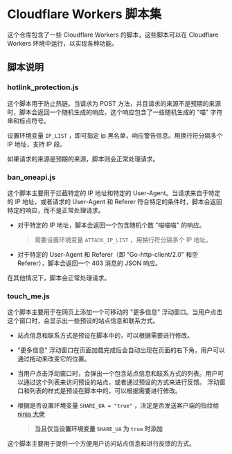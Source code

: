 # Cloudflare Workers 脚本集

这个仓库包含了一些 Cloudflare Workers 的脚本，这些脚本可以在 Cloudflare Workers 环境中运行，以实现各种功能。

## 脚本说明

### hotlink_protection.js

这个脚本用于防止热链。当请求为 POST 方法，并且请求的来源不是预期的来源时，脚本会返回一个随机生成的响应，这个响应包含了一些随机生成的 "喵" 字符串和标点符号。

设置环境变量 `IP_LIST` ，即可指定 ip 黑名单，响应警告信息。用换行符分隔多个 IP 地址，支持 IP 段。

如果请求的来源是预期的来源，脚本则会正常处理请求。

### ban_oneapi.js

这个脚本主要用于拦截特定的 IP 地址和特定的 User-Agent。当请求来自于特定的 IP 地址，或者请求的 User-Agent 和 Referer 符合特定的条件时，脚本会返回特定的响应，而不是正常处理请求。

- 对于特定的 IP 地址，脚本会返回一个包含随机个数 "喵喵喵" 的响应。

    > 需要设置环境变量 `ATTACK_IP_LIST` ，用换行符分隔多个 IP 地址。

- 对于特定的 User-Agent 和 Referer（即 "Go-http-client/2.0" 和空 Referer），脚本会返回一个 403 消息的 JSON 响应。

在其他情况下，脚本会正常处理请求。

### touch_me.js

这个脚本主要用于在网页上添加一个可移动的 "更多信息" 浮动窗口。当用户点击这个窗口时，会显示出一些预设的站点信息和联系方式。

- 站点信息和联系方式是预设在脚本中的，可以根据需要进行修改。
- "更多信息" 浮动窗口在页面加载完成后会自动出现在页面的右下角，用户可以通过拖动来改变它的位置。
- 当用户点击浮动窗口时，会弹出一个包含站点信息和联系方式的列表。用户可以通过这个列表来访问预设的站点，或者通过预设的方式来进行反馈。
浮动窗口和列表的样式是预设在脚本中的，可以根据需要进行修改。
- 根据是否设置环境变量 `SHARE_UA = "true"` ，决定是否发送客户端的指纹给 [ninja 大佬](https://github.com/gngpp/ninja)

    > **当且仅当设置环境变量 `SHARE_UA` 为 `true` 时添加**

这个脚本主要用于提供一个方便用户访问站点信息和进行反馈的方式。